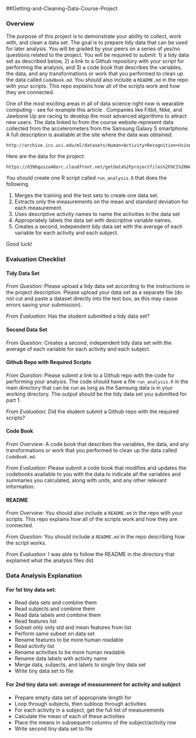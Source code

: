 ##Getting-and-Cleaning-Data-Course-Project

### Overview

The purpose of this project is to demonstrate your ability to collect, work
with, and clean a data set. The goal is to prepare tidy data that can be used
for later analysis. You will be graded by your peers on a series of yes/no
questions related to the project. You will be required to submit: 1) a tidy
data set as described below, 2) a link to a Github repository with your script
for performing the analysis, and 3) a code book that describes the variables,
the data, and any transformations or work that you performed to clean up the
data called `CodeBook.md`. You should also include a `README.md` in the repo
with your scripts. This repo explains how all of the scripts work and how they
are connected.

One of the most exciting areas in all of data science right now is wearable
computing - see for example this article . Companies like Fitbit, Nike, and
Jawbone Up are racing to develop the most advanced algorithms to attract new
users. The data linked to from the course website represent data collected from
the accelerometers from the Samsung Galaxy S smartphone. A full description is
available at the site where the data was obtained:

	http://archive.ics.uci.edu/ml/datasets/Human+Activity+Recognition+Using+Smartphones

Here are the data for the project:

	https://d396qusza40orc.cloudfront.net/getdata%2Fprojectfiles%2FUCI%20HAR%20Dataset.zip

You should create one R script called `run_analysis.R` that does the following. 

1. Merges the training and the test sets to create one data set.
2. Extracts only the measurements on the mean and standard deviation for each
   measurement.
3. Uses descriptive activity names to name the activities in the data set
4. Appropriately labels the data set with descriptive variable names. 
5. Creates a second, independent tidy data set with the average of each
   variable for each activity and each subject. 

Good luck!


### Evaluation Checklist

#### Tidy Data Set

_From Question:_ Please upload a tidy data set according to the instructions
in the project description. Please upload your data set as a separate file (do
not cut and paste a dataset directly into the text box, as this may cause
errors saving your submission). 

_From Evaluation:_ Has the student submitted a tidy data set? 

#### Second Data Set

_From Question:_ Creates a second, independent tidy data set with the average
of each variable for each activity and each subject.

#### Github Repo with Required Scripts

_From Question:_ Please submit a link to a Github repo with the code for
performing your analysis. The code should have a file `run_analysis.R` in the
main directory that can be run as long as the Samsung data is in your working
directory.  The output should be the tidy data set you submitted for part 1.

_From Evaluation:_ Did the student submit a Github repo with the required
scripts?

#### Code Book

_From Overview:_ A code book that describes the variables, the data, and any
transformations or work that you performed to clean up the data called
`CodeBook.md`.

_From Evaluation:_ Please submit a code book that modifies and updates the
codebooks available to you with the data to indicate all the variables and
summaries you calculated, along with units, and any other relevant information.

#### README

_From Overview:_ You should also include a `README.md` in the repo with your
scripts. This repo explains how all of the scripts work and how they are
connected.

_From Question:_ You should include a `README.md` in the repo describing how
the script works.

_From Evaluation:_ I was able to follow the README in the directory that
explained what the analysis files did. 


### Data Analysis Explanation

#### For 1st tiny data set:

- Read data sets and combine them
- Read subjects and combine them
- Read data labels and combine them
- Read features list
- Subset only only std and mean features from list
- Perform same subset on data set
- Rename features to be more human readable
- Read activity list
- Rename activities to be more human readable
- Rename data labels with activity name
- Merge data, subjects, and labels to single tiny data set
- Write tiny data set to file

#### For 2nd tiny data set: average of measurement for activity and subject

- Prepare empty data set of appropriate length for 
- Loop through subjects, then subloop through activities
- For each activity in a subject, get the full list of measurements
- Calculate the mean of each of these activities
- Place the means in subsequent columns of the subject/activity row
- Write second tiny data set to file
